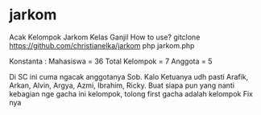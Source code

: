 # jarkom
Acak Kelompok Jarkom Kelas Ganjil
How to use? 
gitclone https://github.com/christianelka/jarkom
php jarkom.php

Konstanta : 
  Mahasiswa = 36
  Total Kelompok = 7
  Anggota = 5

Di SC ini cuma ngacak anggotanya Sob. 
Kalo Ketuanya udh pasti Arafik, Arkan, Alvin, Argya, Azmi, Ibrahim, Ricky.
Buat siapa pun yang nanti kebagian nge gacha ini kelompok, tolong first gacha adalah kelompok Fix nya
